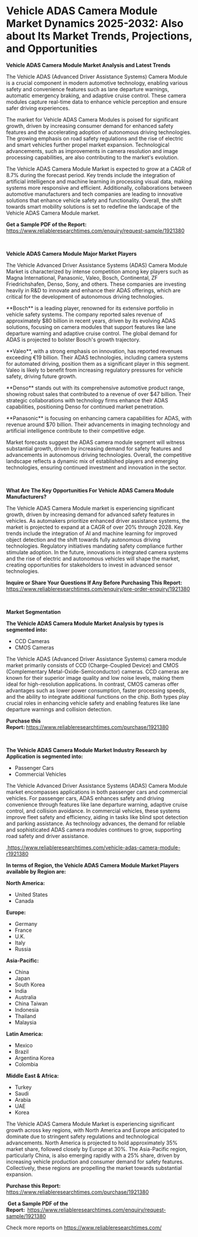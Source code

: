 <p><h1>Vehicle ADAS Camera Module Market Dynamics 2025-2032: Also about Its Market Trends, Projections, and Opportunities</h1></p><p><strong>Vehicle ADAS Camera Module Market Analysis and Latest Trends</strong></p>
<p><p>The Vehicle ADAS (Advanced Driver Assistance Systems) Camera Module is a crucial component in modern automotive technology, enabling various safety and convenience features such as lane departure warnings, automatic emergency braking, and adaptive cruise control. These camera modules capture real-time data to enhance vehicle perception and ensure safer driving experiences.</p><p>The market for Vehicle ADAS Camera Modules is poised for significant growth, driven by increasing consumer demand for enhanced safety features and the accelerating adoption of autonomous driving technologies. The growing emphasis on road safety regulations and the rise of electric and smart vehicles further propel market expansion. Technological advancements, such as improvements in camera resolution and image processing capabilities, are also contributing to the market's evolution.</p><p>The Vehicle ADAS Camera Module Market is expected to grow at a CAGR of 8.7% during the forecast period. Key trends include the integration of artificial intelligence and machine learning in processing visual data, making systems more responsive and efficient. Additionally, collaborations between automotive manufacturers and tech companies are leading to innovative solutions that enhance vehicle safety and functionality. Overall, the shift towards smart mobility solutions is set to redefine the landscape of the Vehicle ADAS Camera Module market.</p></p>
<p><strong>Get a Sample PDF of the Report:&nbsp;</strong> <a href="https://www.reliableresearchtimes.com/enquiry/request-sample/1921380?utm_campaign=3313&utm_medium=2&utm_source=Github&utm_content=ia&utm_term=31032025&utm_id=vehicle-adas-camera-module">https://www.reliableresearchtimes.com/enquiry/request-sample/1921380</a></p>
<p>&nbsp;</p>
<p><strong>Vehicle ADAS Camera Module Major Market Players</strong></p>
<p><p>The Vehicle Advanced Driver Assistance Systems (ADAS) Camera Module Market is characterized by intense competition among key players such as Magna International, Panasonic, Valeo, Bosch, Continental, ZF Friedrichshafen, Denso, Sony, and others. These companies are investing heavily in R&D to innovate and enhance their ADAS offerings, which are critical for the development of autonomous driving technologies.</p><p>**Bosch** is a leading player, renowned for its extensive portfolio in vehicle safety systems. The company reported sales revenue of approximately $80 billion in recent years, driven by its evolving ADAS solutions, focusing on camera modules that support features like lane departure warning and adaptive cruise control. The global demand for ADAS is projected to bolster Bosch's growth trajectory.</p><p>**Valeo**, with a strong emphasis on innovation, has reported revenues exceeding €19 billion. Their ADAS technologies, including camera systems for automated driving, position them as a significant player in this segment. Valeo is likely to benefit from increasing regulatory pressures for vehicle safety, driving future growth.</p><p>**Denso** stands out with its comprehensive automotive product range, showing robust sales that contributed to a revenue of over $47 billion. Their strategic collaborations with technology firms enhance their ADAS capabilities, positioning Denso for continued market penetration.</p><p>**Panasonic** is focusing on enhancing camera capabilities for ADAS, with revenue around $70 billion. Their advancements in imaging technology and artificial intelligence contribute to their competitive edge.</p><p>Market forecasts suggest the ADAS camera module segment will witness substantial growth, driven by increasing demand for safety features and advancements in autonomous driving technologies. Overall, the competitive landscape reflects a dynamic mix of established players and emerging technologies, ensuring continued investment and innovation in the sector.</p></p>
<p>&nbsp;</p>
<p><strong>What Are The Key Opportunities For Vehicle ADAS Camera Module Manufacturers?</strong></p>
<p><p>The Vehicle ADAS Camera Module market is experiencing significant growth, driven by increasing demand for advanced safety features in vehicles. As automakers prioritize enhanced driver assistance systems, the market is projected to expand at a CAGR of over 20% through 2028. Key trends include the integration of AI and machine learning for improved object detection and the shift towards fully autonomous driving technologies. Regulatory initiatives mandating safety compliance further stimulate adoption. In the future, innovations in integrated camera systems and the rise of electric and autonomous vehicles will shape the market, creating opportunities for stakeholders to invest in advanced sensor technologies.</p></p>
<p><strong>Inquire or Share Your Questions If Any Before Purchasing This Report:</strong> <a href="https://www.reliableresearchtimes.com/enquiry/pre-order-enquiry/1921380?utm_campaign=3313&utm_medium=2&utm_source=Github&utm_content=ia&utm_term=31032025&utm_id=vehicle-adas-camera-module">https://www.reliableresearchtimes.com/enquiry/pre-order-enquiry/1921380</a></p>
<p>&nbsp;</p>
<p><strong>Market Segmentation</strong></p>
<p><strong>The Vehicle ADAS Camera Module Market Analysis by types is segmented into:</strong></p>
<p><ul><li>CCD Cameras</li><li>CMOS Cameras</li></ul></p>
<p><p>The Vehicle ADAS (Advanced Driver Assistance Systems) camera module market primarily consists of CCD (Charge-Coupled Device) and CMOS (Complementary Metal-Oxide-Semiconductor) cameras. CCD cameras are known for their superior image quality and low noise levels, making them ideal for high-resolution applications. In contrast, CMOS cameras offer advantages such as lower power consumption, faster processing speeds, and the ability to integrate additional functions on the chip. Both types play crucial roles in enhancing vehicle safety and enabling features like lane departure warnings and collision detection.</p></p>
<p><strong>Purchase this Report:&nbsp;</strong><a href="https://www.reliableresearchtimes.com/purchase/1921380?utm_campaign=3313&utm_medium=2&utm_source=Github&utm_content=ia&utm_term=31032025&utm_id=vehicle-adas-camera-module">https://www.reliableresearchtimes.com/purchase/1921380</a></p>
<p>&nbsp;</p>
<p><strong>The Vehicle ADAS Camera Module Market Industry Research by Application is segmented into:</strong></p>
<p><ul><li>Passenger Cars</li><li>Commercial Vehicles</li></ul></p>
<p><p>The Vehicle Advanced Driver Assistance Systems (ADAS) Camera Module market encompasses applications in both passenger cars and commercial vehicles. For passenger cars, ADAS enhances safety and driving convenience through features like lane departure warning, adaptive cruise control, and collision avoidance. In commercial vehicles, these systems improve fleet safety and efficiency, aiding in tasks like blind spot detection and parking assistance. As technology advances, the demand for reliable and sophisticated ADAS camera modules continues to grow, supporting road safety and driver assistance.</p></p>
<p><a href="https://www.reliableresearchtimes.com/vehicle-adas-camera-module-r1921380?utm_campaign=3313&utm_medium=2&utm_source=Github&utm_content=ia&utm_term=31032025&utm_id=vehicle-adas-camera-module">&nbsp;https://www.reliableresearchtimes.com/vehicle-adas-camera-module-r1921380</a></p>
<p><strong>In terms of Region, the Vehicle ADAS Camera Module Market Players available by Region are:</strong></p>
<p>
    <p> <strong> North America: </strong>
        <ul>
            <li>United States</li>
            <li>Canada</li>
        </ul>
        </p> 
    <p> <strong> Europe: </strong>
        <ul>
            <li>Germany</li>
            <li>France</li>
            <li>U.K.</li>
            <li>Italy</li>
            <li>Russia</li>
        </ul>
        </p> 
    <p> <strong> Asia-Pacific: </strong>
        <ul>
            <li>China</li>
            <li>Japan</li>
            <li>South Korea</li>
            <li>India</li>
            <li>Australia</li>
            <li>China Taiwan</li>
            <li>Indonesia</li>
            <li>Thailand</li>
            <li>Malaysia</li>
        </ul>
        </p> 
    <p> <strong> Latin America: </strong>
        <ul>
            <li>Mexico</li>
            <li>Brazil</li>
            <li>Argentina Korea</li>
            <li>Colombia</li>
        </ul>
        </p> 
    <p> <strong> Middle East & Africa: </strong>
        <ul>
            <li>Turkey</li>
            <li>Saudi</li>
            <li>Arabia</li>
            <li>UAE</li>
            <li>Korea</li>
        </ul>
    </p>
    </p>
<p><p>The Vehicle ADAS Camera Module Market is experiencing significant growth across key regions, with North America and Europe anticipated to dominate due to stringent safety regulations and technological advancements. North America is projected to hold approximately 35% market share, followed closely by Europe at 30%. The Asia-Pacific region, particularly China, is also emerging rapidly with a 25% share, driven by increasing vehicle production and consumer demand for safety features. Collectively, these regions are propelling the market towards substantial expansion.</p></p>
<p><strong>Purchase this Report: </strong><a href="https://www.reliableresearchtimes.com/purchase/1921380?utm_campaign=3313&utm_medium=2&utm_source=Github&utm_content=ia&utm_term=31032025&utm_id=vehicle-adas-camera-module">https://www.reliableresearchtimes.com/purchase/1921380</a></p>
<p>&nbsp;<strong>Get a Sample PDF of the Report:&nbsp;&nbsp;</strong><a href="https://www.reliableresearchtimes.com/enquiry/request-sample/1921380?utm_campaign=3313&utm_medium=2&utm_source=Github&utm_content=ia&utm_term=31032025&utm_id=vehicle-adas-camera-module">https://www.reliableresearchtimes.com/enquiry/request-sample/1921380</a></p>
<p><strong></strong></p>
<p>Check more reports on <a href="https://www.reliableresearchtimes.com/?utm_campaign=3313&utm_medium=2&utm_source=Github&utm_content=ia&utm_term=31032025&utm_id=vehicle-adas-camera-module">https://www.reliableresearchtimes.com/</a></p>